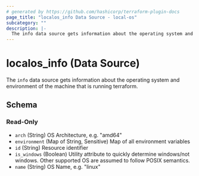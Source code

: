 ```yaml
---
# generated by https://github.com/hashicorp/terraform-plugin-docs
page_title: "localos_info Data Source - local-os"
subcategory: ""
description: |-
  The info data source gets information about the operating system and environment of the machine that is running terraform.
---
```


# localos_info (Data Source)

The `info` data source gets information about the operating system and environment of the machine that is running terraform.



<!-- schema generated by tfplugindocs -->
## Schema

### Read-Only

- `arch` (String) OS Architecture, e.g. "amd64"
- `environment` (Map of String, Sensitive) Map of all environment variables
- `id` (String) Resource identifier
- `is_windows` (Boolean) Utility attribute to quickly determine windows/not windows. Other supported OS are assumed to follow POSIX semantics.
- `name` (String) OS Name, e.g. "linux"
